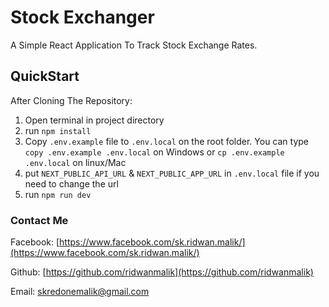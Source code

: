 # Stock Exchanger

A Simple React Application To Track Stock Exchange Rates.

## QuickStart

After Cloning The Repository:

1. Open terminal in project directory
2. run `npm install`
3. Copy `.env.example` file to `.env.local` on the root folder. You can type `copy .env.example .env.local` on Windows or `cp .env.example .env.local` on linux/Mac
4. put `NEXT_PUBLIC_API_URL` & `NEXT_PUBLIC_APP_URL` in `.env.local` file if you need to change the url
5. run `npm run dev`

### Contact Me

Facebook:
[https://www.facebook.com/sk.ridwan.malik/](https://www.facebook.com/sk.ridwan.malik/)

Github: [https://github.com/ridwanmalik](https://github.com/ridwanmalik)

Email: [skredonemalik@gmail.com](mailto:skredonemalik@gmail.com)
